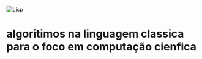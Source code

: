 ![Lisp](https://github.com/user-attachments/assets/cd9fe671-7998-41c7-8e85-2c473382d10e)
# algoritimos na linguagem classica para o foco em computação cienfica 














